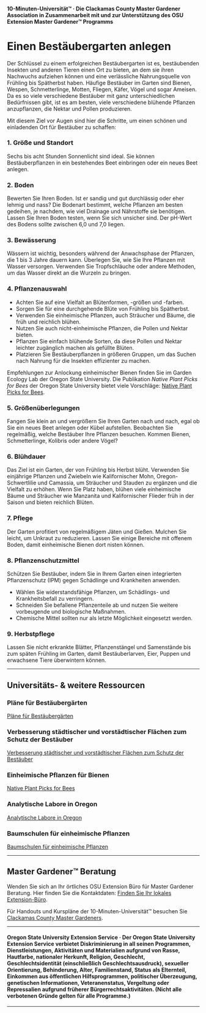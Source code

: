 #### 10-Minuten-Universität™ · Die Clackamas County Master Gardener Association in Zusammenarbeit mit und zur Unterstützung des OSU Extension Master Gardener™ Programms

# Einen Bestäubergarten anlegen

Der Schlüssel zu einem erfolgreichen Bestäubergarten ist es, bestäubenden Insekten und anderen Tieren einen Ort zu bieten, an dem sie ihren Nachwuchs aufziehen können und eine verlässliche Nahrungsquelle von Frühling bis Spätherbst haben. Häufige Bestäuber im Garten sind Bienen, Wespen, Schmetterlinge, Motten, Fliegen, Käfer, Vögel und sogar Ameisen. Da es so viele verschiedene Bestäuber mit ganz unterschiedlichen Bedürfnissen gibt, ist es am besten, viele verschiedene blühende Pflanzen anzupflanzen, die Nektar und Pollen produzieren.

Mit diesem Ziel vor Augen sind hier die Schritte, um einen schönen und einladenden Ort für Bestäuber zu schaffen:

### 1. Größe und Standort

Sechs bis acht Stunden Sonnenlicht sind ideal. Sie können Bestäuberpflanzen in ein bestehendes Beet einbringen oder ein neues Beet anlegen.

### 2. Boden

Bewerten Sie Ihren Boden. Ist er sandig und gut durchlässig oder eher lehmig und nass? Die Bodenart bestimmt, welche Pflanzen am besten gedeihen, je nachdem, wie viel Drainage und Nährstoffe sie benötigen. Lassen Sie Ihren Boden testen, wenn Sie sich unsicher sind. Der pH-Wert des Bodens sollte zwischen 6,0 und 7,0 liegen.

### 3. Bewässerung

Wässern ist wichtig, besonders während der Anwachsphase der Pflanzen, die 1 bis 3 Jahre dauern kann. Überlegen Sie, wie Sie Ihre Pflanzen mit Wasser versorgen. Verwenden Sie Tropfschläuche oder andere Methoden, um das Wasser direkt an die Wurzeln zu bringen.

### 4. Pflanzenauswahl

- Achten Sie auf eine Vielfalt an Blütenformen, -größen und -farben.
- Sorgen Sie für eine durchgehende Blüte von Frühling bis Spätherbst.
- Verwenden Sie einheimische Pflanzen, auch Sträucher und Bäume, die früh und reichlich blühen.
- Nutzen Sie auch nicht-einheimische Pflanzen, die Pollen und Nektar bieten.
- Pflanzen Sie einfach blühende Sorten, da diese Pollen und Nektar leichter zugänglich machen als gefüllte Blüten.
- Platzieren Sie Bestäuberpflanzen in größeren Gruppen, um das Suchen nach Nahrung für die Insekten effizienter zu machen.

Empfehlungen zur Anlockung einheimischer Bienen finden Sie im Garden Ecology Lab der Oregon State University. Die Publikation *Native Plant Picks for Bees* der Oregon State University bietet viele Vorschläge: [Native Plant Picks for Bees](https://extension.oregonstate.edu/catalog/pub/em-9363-native-plant-picks-bees).

### 5. Größenüberlegungen

Fangen Sie klein an und vergrößern Sie Ihren Garten nach und nach, egal ob Sie ein neues Beet anlegen oder Kübel aufstellen. Beobachten Sie regelmäßig, welche Bestäuber Ihre Pflanzen besuchen. Kommen Bienen, Schmetterlinge, Kolibris oder andere Vögel?

### 6. Blühdauer

Das Ziel ist ein Garten, der von Frühling bis Herbst blüht. Verwenden Sie einjährige Pflanzen und Zwiebeln wie Kalifornischer Mohn, Oregon-Schwertlilie und Camassia, um Sträucher und Stauden zu ergänzen und die Vielfalt zu erhöhen. Wenn Sie Platz haben, blühen viele einheimische Bäume und Sträucher wie Manzanita und Kalifornischer Flieder früh in der Saison und bieten reichlich Blüten.

### 7. Pflege

Der Garten profitiert von regelmäßigem Jäten und Gießen. Mulchen Sie leicht, um Unkraut zu reduzieren. Lassen Sie einige Bereiche mit offenem Boden, damit einheimische Bienen dort nisten können.

### 8. Pflanzenschutzmittel

Schützen Sie Bestäuber, indem Sie in Ihrem Garten einen integrierten Pflanzenschutz (IPM) gegen Schädlinge und Krankheiten anwenden.

- Wählen Sie widerstandsfähige Pflanzen, um Schädlings- und Krankheitsbefall zu verringern.
- Schneiden Sie befallene Pflanzenteile ab und nutzen Sie weitere vorbeugende und biologische Maßnahmen.
- Chemische Mittel sollten nur als letzte Möglichkeit eingesetzt werden.

### 9. Herbstpflege

Lassen Sie nicht erkrankte Blätter, Pflanzenstängel und Samenstände bis zum späten Frühling im Garten, damit Bestäuberlarven, Eier, Puppen und erwachsene Tiere überwintern können.

---

## Universitäts- & weitere Ressourcen

### Pläne für Bestäubergärten

[Pläne für Bestäubergärten](https://ucdavis.app.box.com/s/h88bp60ucq6mk82w9v8eubtvuqecw1bi)

### Verbesserung städtischer und vorstädtischer Flächen zum Schutz der Bestäuber

[Verbesserung städtischer und vorstädtischer Flächen zum Schutz der Bestäuber](https://extension.oregonstate.edu/catalog/pub/em-9289-enhancing-urban-suburban-landscapes-protect-pollinators)

### Einheimische Pflanzen für Bienen

[Native Plant Picks for Bees](https://extension.oregonstate.edu/catalog/pub/em-9363-native-plant-picks-bees)

### Analytische Labore in Oregon

[Analytische Labore in Oregon](https://www.oregon.gov/ODA/programs/Pesticides/Documents/2020/AnalyticalLabsServingOregon.pdf)

### Baumschulen für einheimische Pflanzen

[Baumschulen für einheimische Pflanzen](https://portlandnativeplants.org/native-plant-nurseries)

---

## Master Gardener™ Beratung

Wenden Sie sich an Ihr örtliches OSU Extension Büro für Master Gardener Beratung. Hier finden Sie die Kontaktdaten: [Finden Sie Ihr lokales Extension-Büro](https://extension.oregonstate.edu/find-us).

Für Handouts und Kurspläne der 10-Minuten-Universität™ besuchen Sie [Clackamas County Master Gardeners](https://cmastergardeners.org).

---

#### Oregon State University Extension Service · Der Oregon State University Extension Service verbietet Diskriminierung in all seinen Programmen, Dienstleistungen, Aktivitäten und Materialien aufgrund von Rasse, Hautfarbe, nationaler Herkunft, Religion, Geschlecht, Geschlechtsidentität (einschließlich Geschlechtsausdruck), sexueller Orientierung, Behinderung, Alter, Familienstand, Status als Elternteil, Einkommen aus öffentlichen Hilfsprogrammen, politischer Überzeugung, genetischen Informationen, Veteranenstatus, Vergeltung oder Repressalien aufgrund früherer Bürgerrechtsaktivitäten. (Nicht alle verbotenen Gründe gelten für alle Programme.)
---